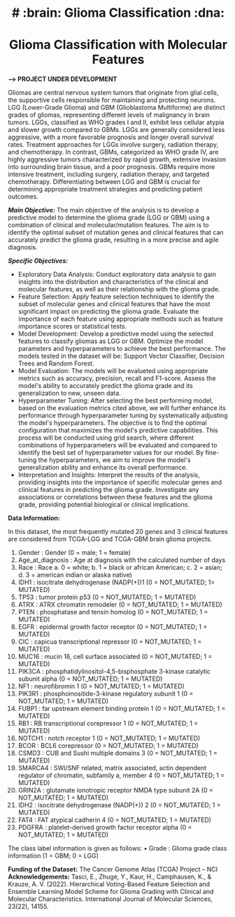 <h1 align="center"># :brain: Glioma Classification :dna:</h1>
<h1 align="center">Glioma Classification with Molecular Features</h1>

**--> PROJECT UNDER DEVELOPMENT**

Gliomas are central nervous system tumors that originate from glial cells, the supportive cells responsible for maintaining and protecting neurons. LGG (Lower-Grade Glioma) and GBM (Glioblastoma Multiforme) are distinct grades of gliomas, representing different levels of malignancy in brain tumors. LGGs, classified as WHO grades I and II, exhibit less cellular atypia and slower growth compared to GBMs. LGGs are generally considered less aggressive, with a more favorable prognosis and longer overall survival rates. Treatment approaches for LGGs involve surgery, radiation therapy, and chemotherapy. In contrast, GBMs, categorized as WHO grade IV, are highly aggressive tumors characterized by rapid growth, extensive invasion into surrounding brain tissue, and a poor prognosis. GBMs require more intensive treatment, including surgery, radiation therapy, and targeted chemotherapy. Differentiating between LGG and GBM is crucial for determining appropriate treatment strategies and predicting patient outcomes.

**_Main Objective:_**
The main objective of the analysis is to develop a predictive model to determine the glioma grade (LGG or GBM) using a combination of clinical and molecular/mutation features. The aim is to identify the optimal subset of mutation genes and clinical features that can accurately predict the glioma grade, resulting in a more precise and agile diagnosis.

**_Specific Objectives:_**

- Exploratory Data Analysis: Conduct exploratory data analysis to gain insights into the distribution and characteristics of the clinical and molecular features, as well as their relationship with the glioma grade.
- Feature Selection: Apply feature selection techniques to identify the subset of molecular genes and clinical features that have the most significant impact on predicting the glioma grade. Evaluate the importance of each feature using appropriate methods such as feature importance scores or statistical tests.
- Model Development: Develop a predictive model using the selected features to classify gliomas as LGG or GBM. Optimize the model parameters and hyperparameters to achieve the best performance. The models tested in the dataset will be: Support Vector Classifier, Decision Trees and Random Forest.
- Model Evaluation: The models will be evalueted using appropriate metrics such as accuracy, precision, recall and F1-score. Assess the model's ability to accurately predict the glioma grade and its generalization to new, unseen data.
- Hyperparameter Tuning:  After selecting the best performing model, based on the evaluation metrics cited above, we will further enhance its performance through hyperparameter tuning by systematically adjusting the model's hyperparameters. The objective is to find the optimal configuration that maximizes the model's predictive capabilities. This process will be conducted using grid search, where different combinations of hyperparameters will be evaluated and compared to identify the best set of hyperparameter values for our model. By fine-tuning the hyperparameters, we aim to improve the model's generalization ability and enhance its overall performance.
- Interpretation and Insights: Interpret the results of the analysis, providing insights into the importance of specific molecular genes and clinical features in predicting the glioma grade. Investigate any associations or correlations between these features and the glioma grade, providing potential biological or clinical implications.

**Data Information:**

In this dataset, the most frequently mutated 20 genes and 3 clinical features are considered from TCGA-LGG and TCGA-GBM brain glioma projects.

1.	Gender : Gender (0 = male; 1 = female)
2.	Age_at_diagnosis : Age at diagnosis with the calculated number of days
3.	Race : Race 
a.	0 = white; 
b.	1 = black or african American; 
c.	2 = asian; 
d.	3 = american indian or alaska native)
4.	IDH1 : isocitrate dehydrogenase (NADP(+))1 (0 = NOT_MUTATED; 1= MUTATED)
5.	TP53 :  tumor protein p53 (0 = NOT_MUTATED; 1 = MUTATED)
6.	ATRX :  ATRX chromatin remodeler (0 = NOT_MUTATED; 1 = MUTATED)
7.	PTEN :  phosphatase and tensin homolog (0 = NOT_MUTATED; 1 = MUTATED)
8.	EGFR :  epidermal growth factor receptor (0 = NOT_MUTATED; 1 = MUTATED)
9.	CIC :  capicua transcriptional repressor (0 = NOT_MUTATED; 1 = MUTATED)
10.	MUC16 :  mucin 16, cell surface associated (0 = NOT_MUTATED; 1 = MUTATED)
11.	PIK3CA :  phosphatidylinositol-4,5-bisphosphate 3-kinase catalytic subunit alpha (0 = NOT_MUTATED; 1 = MUTATED)
12.	NF1 :  neurofibromin 1 (0 = NOT_MUTATED; 1 = MUTATED)
13.	PIK3R1 :  phosphoinositide-3-kinase regulatory subunit 1 (0 = NOT_MUTATED; 1 = MUTATED)
14.	FUBP1 :  far upstream element binding protein 1 (0 = NOT_MUTATED; 1 = MUTATED)
15.	RB1 :  RB transcriptional corepressor 1 (0 = NOT_MUTATED; 1 = MUTATED)
16.	NOTCH1 :  notch receptor 1 (0 = NOT_MUTATED; 1 = MUTATED)
17.	BCOR :  BCL6 corepressor (0 = NOT_MUTATED; 1 = MUTATED)
18.	CSMD3 :  CUB and Sushi multiple domains 3 (0 = NOT_MUTATED; 1 = MUTATED)
19.	SMARCA4 :  SWI/SNF related, matrix associated, actin dependent regulator of chromatin, subfamily a, member 4 (0 = NOT_MUTATED; 1 = MUTATED)
20.	GRIN2A : glutamate ionotropic receptor NMDA type subunit 2A (0 = NOT_MUTATED; 1 = MUTATED)
21.	IDH2 : isocitrate dehydrogenase (NADP(+)) 2 (0 = NOT_MUTATED; 1 = MUTATED)
22.	FAT4 : FAT atypical cadherin 4 (0 = NOT_MUTATED; 1 = MUTATED)
23.	PDGFRA :  platelet-derived growth factor receptor alpha (0 = NOT_MUTATED; 1 = MUTATED)

The class label information is given as follows:
•	Grade : Glioma grade class information (1 = GBM; 0 = LGG)

**Funding of the Dataset:** The Cancer Genome Atlas (TCGA) Project – NCI
**Acknowledgements:** Tasci, E., Zhuge, Y., Kaur, H., Camphausen, K., & Krauze, A. V. (2022). Hierarchical Voting-Based Feature Selection and Ensemble Learning Model Scheme for Glioma Grading with Clinical and Molecular Characteristics. International Journal of Molecular Sciences, 23(22), 14155.


